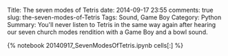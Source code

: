 ﻿Title: The seven modes of Tetris
date: 2014-09-17 23:55
comments: true
slug: the-seven-modes-of-Tetris
Tags: Sound, Game Boy
Category: Python
Summary: You'll never listen to Tetris in the same way again after hearing our seven church modes rendition with a Game Boy and a bowl sound.

{% notebook 20140917_SevenModesOfTetris.ipynb cells[:] %}

